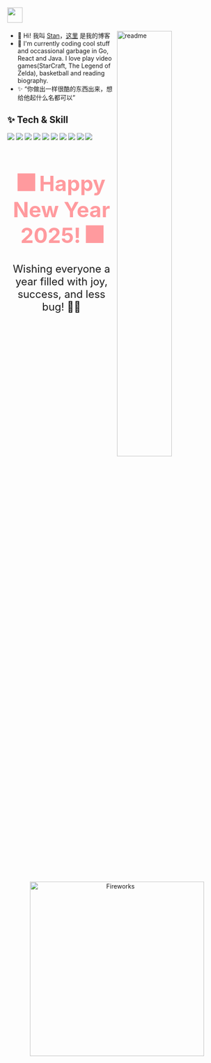 <h1>
<img width='35' src='https://cdn.jsdelivr.net/gh/yesmore/img/img/pop_cat.gif'/>  	
</h1>

<img align='right' width='50%' alt='readme' src="https://github-readme-stats.vercel.app/api?username=Stan370&include_all_commits=false&rank_icon=github" />

- 👴 Hi! 我叫 <a href='https://stan370.github.io'>Stan</a>，<a href='https://stan370.github.io'>这里</a> 是我的博客
- 🚀 I'm currently coding cool stuff and occassional garbage in Go, React and Java. I love play video games(StarCraft, The Legend of Zelda), basketball and reading biography.
- ✨ “你做出一样很酷的东西出来，想给他起什么名都可以”



## ✨ Tech & Skill

<div align="left">
  <img src="https://img.shields.io/badge/-Go-55b9f3?style=flat-square&logo=go">	
  <img src="https://img.shields.io/badge/Java-ED8B00?style=flat-square&logo=openjdk">
  <img src="https://img.shields.io/badge/Rust-000000?logo=rust&logoColor=white">
  <img src="https://img.shields.io/badge/-JavaScript-f6da1c?style=flat-square&logo=javascript&logoColor=white">
  <img src="https://img.shields.io/badge/-TypeScript-2b6dbf?style=flat-square&logo=typescript&logoColor=white">


  <img src="https://img.shields.io/badge/-Node.js-3C873A?style=flat-square&logo=Node.js&logoColor=white">	
  <img src="https://img.shields.io/badge/python-3670A0?style=flat-square&logo=python"
  <img src="https://img.shields.io/badge/-Git-ee462c?style=flat-square&logo=git&logoColor=white">
  <img src="https://img.shields.io/badge/-Nginx-408e43?style=flat-square&logo=nginx&logoColor=white">
  <img src="https://img.shields.io/badge/-Docker-218bea?style=flat-square&logo=docker&logoColor=white">
  <img src="https://img.shields.io/badge/-Github-black?style=flat-square&logo=github">	
</div>

<div align="center">
  <h1 style="color: #ff9a9e; font-size: 3rem; animation: glow 2s infinite alternate;">
    🎆 Happy New Year 2025! 🎆
  </h1>
  <p style="font-size: 1.5rem;">
    Wishing everyone a year filled with joy, success, and less bug! 🥳✨
  </p>
</div>


<p align="center">
<img src="https://media3.giphy.com/media/v1.Y2lkPTc5MGI3NjExeHVqazV0OGFzNzJ2enpuam44enlpa21ib3VmZWR0OG1wMGxqc2EyYSZlcD12MV9pbnRlcm5hbF9naWZfYnlfaWQmY3Q9Zw/BPJmthQ3YRwD6QqcVD/giphy.webp" alt="Fireworks" width="400"></p>



